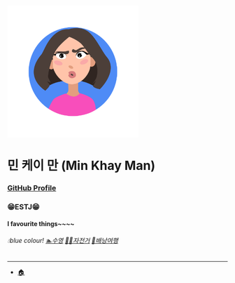 <img width="300px" height="300px" src="../img/profile_Min.jpg">  

# 민 케이 만 (Min Khay Man)   

### [GitHub Profile](https://github.com/Khayman1)  

### 😁ESTJ😁

#### I favourite things~~~~ 
###### 💧blue colour! [🏊수영](../hobbies/Swimming_Min.jpg) [🚴‍♀️자전거](../hobbies/bicycle_Min.png) [🧳배낭여행](../hobbies/Travel_Min.jpg) 


---
- [🏠](../README.md)


